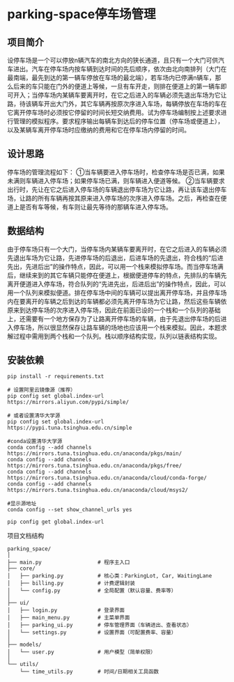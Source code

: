 # parking-space停车场管理
## 项目简介
设停车场是一个可以停放n辆汽车的南北方向的狭长通道，且只有一个大门可供汽车进出。汽车在停车场内按车辆到达时间的先后顺序，依次由北向南排列（大门在最南端，最先到达的第一辆车停放在车场的最北端），若车场内已停满n辆车，那么后来的车只能在门外的便道上等候，一旦有车开走，则排在便道上的第一辆车即可开入；当停车场内某辆车要离开时，在它之后进入的车辆必须先退出车场为它让路，待该辆车开出大门外，其它车辆再按原次序进入车场，每辆停放在车场的车在它离开停车场时必须按它停留的时间长短交纳费用。试为停车场编制按上述要求进行管理的模拟程序。要求程序输出每辆车到达后的停车位置（停车场或便道上），以及某辆车离开停车场时应缴纳的费用和它在停车场内停留的时间。
## 设计思路
停车场的管理流程如下：
①当车辆要进入停车场时，检查停车场是否已满，如果未满则车辆进入停车场；如果停车场已满，则车辆进入便道等候。
②当车辆要求出行时，先让在它之后进入停车场的车辆退出停车场为它让路，再让该车退出停车场，让路的所有车辆再按其原来进入停车场的次序进入停车场。之后，再检查在便道上是否有车等候，有车则让最先等待的那辆车进入停车场。
## 数据结构
由于停车场只有一个大门，当停车场内某辆车要离开时，在它之后进入的车辆必须先退出车场为它让路，先进停车场的后退出，后进车场的先退出，符合栈的“后进先出，先进后出”的操作特点，因此，可以用一个栈来模拟停车场。而当停车场满后，继续来到的其它车辆只能停在便道上，根据便道停车的特点，先排队的车辆先离开便道进入停车场，符合队列的“先进先出，后进后出”的操作特点，因此，可以用一个队列来模拟便道。排在停车场中间的车辆可以提出离开停车场，并且停车场内在要离开的车辆之后到达的车辆都必须先离开停车场为它让路，然后这些车辆依原来到达停车场的次序进入停车场，因此在前面已设的一个栈和一个队列的基础上，还需要有一个地方保存为了让路离开停车场的车辆，由于先退出停车场的后进入停车场，所以很显然保存让路车辆的场地也应该用一个栈来模拟。因此，本题求解过程中需用到两个栈和一个队列。栈以顺序结构实现，队列以链表结构实现。
## 安装依赖
```
pip install -r requirements.txt

# 设置阿里云镜像源（推荐）
pip config set global.index-url https://mirrors.aliyun.com/pypi/simple/

# 或者设置清华大学源
pip config set global.index-url https://pypi.tuna.tsinghua.edu.cn/simple

#conda设置清华大学源
conda config --add channels https://mirrors.tuna.tsinghua.edu.cn/anaconda/pkgs/main/
conda config --add channels https://mirrors.tuna.tsinghua.edu.cn/anaconda/pkgs/free/
conda config --add channels https://mirrors.tuna.tsinghua.edu.cn/anaconda/cloud/conda-forge/
conda config --add channels https://mirrors.tuna.tsinghua.edu.cn/anaconda/cloud/msys2/

#显示源地址
conda config --set show_channel_urls yes

pip config get global.index-url
```
项目文档结构
```
parking_space/
│
├── main.py                  # 程序主入口
├── core/
│   ├── parking.py           # 核心类：ParkingLot, Car, WaitingLane
│   ├── billing.py           # 计费逻辑封装
│   └── config.py            # 全局配置（默认容量、费率等）
│
├── ui/
│   ├── login.py             # 登录界面
│   ├── main_menu.py         # 主菜单界面
│   ├── parking_ui.py        # 停车管理界面（车辆进出、查看状态）
│   └── settings.py          # 设置界面（可配置费率、容量）
│
├── models/
│   └── user.py              # 用户模型（简单权限）
│
└── utils/
    └── time_utils.py        # 时间/日期相关工具函数
```